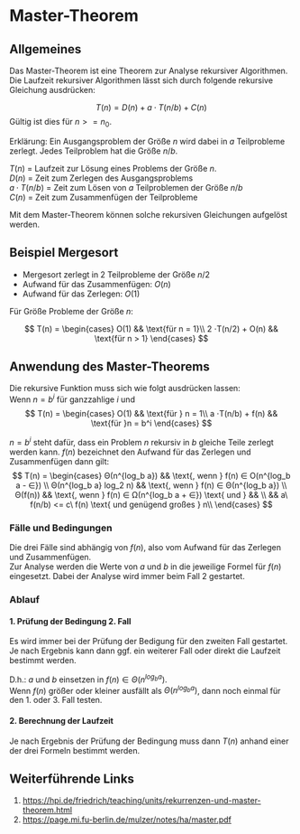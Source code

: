 # Master-Theorem

## Allgemeines
Das Master-Theorem ist eine Theorem zur Analyse rekursiver Algorithmen.  
Die Laufzeit rekursiver Algorithmen lässt sich durch folgende rekursive Gleichung ausdrücken:

$$
T(n) = D(n) + a ⋅ T(n/b) + C(n)
$$
Gültig ist dies für $n >= n_0$.

Erklärung:
Ein Ausgangsproblem der Größe $n$ wird dabei in $a$ Teilprobleme zerlegt.
Jedes Teilproblem hat die Größe $n/b$.

$T(n)$ = Laufzeit zur Lösung eines Problems der Größe $n$.  
$D(n)$ = Zeit zum Zerlegen des Ausgangsproblems  
$a ⋅ T(n/b)$ = Zeit zum Lösen von $a$ Teilproblemen der Größe $n/b$  
$C(n)$ = Zeit zum Zusammenfügen der Teilprobleme

Mit dem Master-Theorem können solche rekursiven Gleichungen aufgelöst werden.

## Beispiel Mergesort

- Mergesort zerlegt in 2 Teilprobleme der Größe $n/2$
- Aufwand für das Zusammenfügen: $O(n)$
- Aufwand für das Zerlegen: $O(1)$

Für Größe Probleme der Größe $n$:

$$
T(n) =
    \begin{cases}
	O(1) && \text{für n = 1}\\
	2 ⋅T(n/2) + O(n) && \text{für n > 1}
    \end{cases}
$$

## Anwendung des Master-Theorems
Die rekursive Funktion muss sich wie folgt ausdrücken lassen:  
Wenn $n = b^i$ für ganzzahlige $i$ und
$$
T(n) =
    \begin{cases}
	O(1) && \text{für } n = 1\\
	a ⋅T(n/b) + f(n) && \text{für }n = b^i
    \end{cases}       
$$

$n = b^i$ steht dafür, dass ein Problem $n$ rekursiv in $b$ gleiche Teile zerlegt werden kann.
$f(n)$ bezeichnet den Aufwand für das Zerlegen und Zusammenfügen
dann gilt:
$$
T(n) =
    \begin{cases}
	Θ(n^{log_b a}) && \text{, wenn } f(n) ∈ O(n^{log_b a - ∈})  \\
	Θ(n^{log_b a} log_2 n) && \text{, wenn } f(n) ∈ Θ(n^{log_b a})  \\
	Θ(f(n)) && \text{, wenn } f(n) ∈ Ω(n^{log_b a + ∈}) \text{ und } && \\  &&  a\ f(n/b) <= c\ f(n)  \text{ und genügend großes } n\\
    \end{cases}       
$$

### Fälle und Bedingungen
Die drei Fälle sind abhängig von $f(n)$, also vom Aufwand für das Zerlegen und Zusammenfügen.  
Zur Analyse werden die Werte von $a$ und $b$ in die jeweilige Formel für $f(n)$ eingesetzt. Dabei der Analyse wird immer beim Fall 2 gestartet.

### Ablauf

#### 1. Prüfung der Bedingung 2. Fall
Es wird immer bei der Prüfung der Bedigung für den zweiten Fall gestartet. Je nach Ergebnis kann dann ggf. ein weiterer Fall oder direkt die Laufzeit bestimmt werden.

D.h.: $a$ und $b$ einsetzen in $f(n) ∈ Θ(n^{log_b a})$.  
Wenn $f(n)$ größer oder kleiner ausfällt als $Θ(n^{log_ba})$, dann noch einmal für den 1. oder 3. Fall testen.

#### 2. Berechnung der Laufzeit
Je nach Ergebnis der Prüfung der Bedingung muss dann $T(n)$ anhand einer der drei Formeln bestimmt werden.


## Weiterführende Links
1. https://hpi.de/friedrich/teaching/units/rekurrenzen-und-master-theorem.html
2. https://page.mi.fu-berlin.de/mulzer/notes/ha/master.pdf